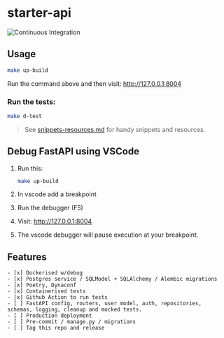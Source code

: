 # starter-api

![Continuous Integration](https://github.com/jonwhittlestone/starter-api/workflows/Continuous%20Integration/badge.svg)

## Usage

```bash
make up-build
```

Run the command above and then visit: http://127.0.0.1:8004

### Run the tests:

```bash
make d-test
```

> See [snippets-resources.md](snippets-resources.md) for handy snippets and resources.

## Debug FastAPI using VSCode

1. Run this:

   ```bash
   make up-build
   ```

2. In vscode add a breakpoint

3. Run the debugger (F5)

4. Visit: http://127.0.0.1:8004

5. The vscode debugger will pause execution at your breakpoint.

## Features

```
- [x] Dockerised w/debug
- [x] Postgres service / SQLModel + SQLAlchemy / Alembic migrations
- [x] Poetry, Dynaconf
- [x] Containerised tests
- [x] Github Action to run tests
- [ ] FastAPI config, routers, user model, auth, repositories, schemas, logging, cleanup and mocked tests.
- [ ] Production deployment
- [ ] Pre-commit / manage.py / migrations
- [ ] Tag this repo and release
```

<!--
```
- [ ] Simple React Typescript Frontend
- [ ] Okta auth
- [ ] Rename starter-full-stack-with-sensible-defaults

```
-->
